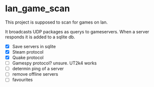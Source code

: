 # lan_game_scan

This project is supposed to scan for games on lan. 

It broadcasts UDP packages as querys to gameservers.
When a server responds it is added to a sqlite db.

- [x] Save servers in sqlite
- [x] Steam protocol
- [x] Quake protocol
- [ ] Gamespy protocol? unsure. UT2k4 works 
- [ ] determin ping of a server
- [ ] remove offline servers
- [ ] favourites
